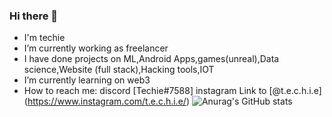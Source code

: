 ### Hi there 👋

- I'm techie
- I’m currently working as freelancer
- I have done projects on ML,Android Apps,games(unreal),Data science,Website (full stack),Hacking tools,IOT
- I’m currently learning on web3
- How to reach me: discord [Techie#7588] instagram Link to [@t.e.c.h.i.e] (https://www.instagram.com/t.e.c.h.i.e/) 
![Anurag's GitHub stats](https://github-readme-stats.vercel.app/api?username=techiehkr&theme=radical&show_icons=true)
